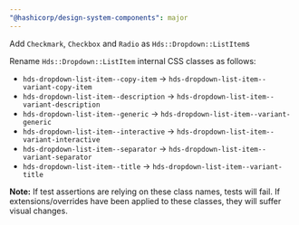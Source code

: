 ```yaml
---
"@hashicorp/design-system-components": major
---
```


Add `Checkmark`, `Checkbox` and `Radio` as `Hds::Dropdown::ListItem`s

Rename `Hds::Dropdown::ListItem` internal CSS classes as follows:
 - `hds-dropdown-list-item--copy-item` → `hds-dropdown-list-item--variant-copy-item`
 - `hds-dropdown-list-item--description` → `hds-dropdown-list-item--variant-description`
 - `hds-dropdown-list-item--generic` → `hds-dropdown-list-item--variant-generic`
 - `hds-dropdown-list-item--interactive` → `hds-dropdown-list-item--variant-interactive`
 - `hds-dropdown-list-item--separator` → `hds-dropdown-list-item--variant-separator`
 - `hds-dropdown-list-item--title` → `hds-dropdown-list-item--variant-title`

**Note:** If test assertions are relying on these class names, tests will fail. If extensions/overrides have been applied to these classes, they will suffer visual changes.
